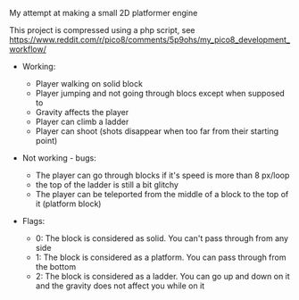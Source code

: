 
My attempt at making a small 2D platformer engine


This project is compressed using a php script, see https://www.reddit.com/r/pico8/comments/5p9ohs/my_pico8_development_workflow/

- Working:
  - Player walking on solid block
  - Player jumping and not going through blocs except when supposed to
  - Gravity affects the player
  - Player can climb a ladder
  - Player can shoot (shots disappear when too far from their starting point)
  
- Not working - bugs:
  - The player can go through blocks if it's speed is more than 8 px/loop
  - the top of the ladder is still a bit glitchy
  - The player can be teleported from the middle of a block to the top of it (platform block)

- Flags:
  - 0: The block is considered as solid. You can't pass through from any side
  - 1: The block is considered as a platform. You can pass through from the bottom
  - 2: The block is considered as a ladder. You can go up and down on it and the gravity does not affect you while on it
